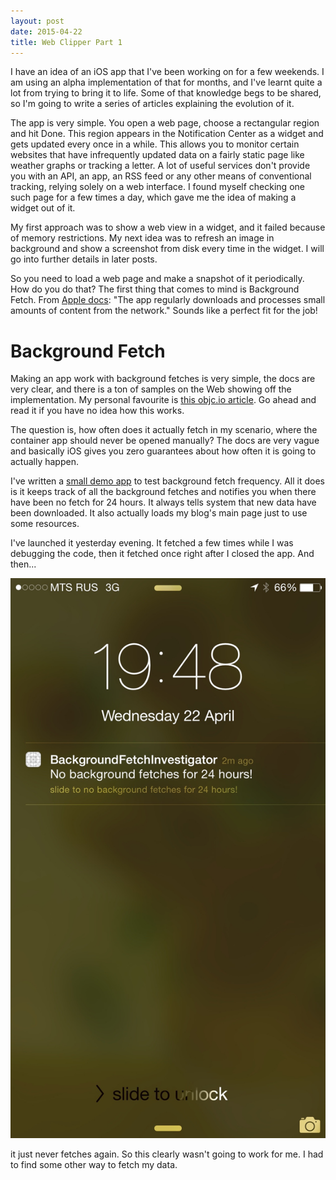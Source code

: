 ```yaml
---
layout: post
date: 2015-04-22
title: Web Clipper Part 1
---
```


I have an idea of an iOS app that I've been working on for a few weekends. I am using an alpha implementation of that for months, and I've learnt quite a lot from trying to bring it to life. Some of that knowledge begs to be shared, so I'm going to write a series of articles explaining the evolution of it.

The app is very simple. You open a web page, choose a rectangular region and hit Done. This region appears in the Notification Center as a widget and gets updated every once in a while. This allows you to monitor certain websites that have infrequently updated data on a fairly static page like weather graphs or tracking a letter. A lot of useful services don't provide you with an API, an app, an RSS feed or any other means of conventional tracking, relying solely on a web interface. I found myself checking one such page for a few times a day, which gave me the idea of making a widget out of it.

My first approach was to show a web view in a widget, and it failed because of memory restrictions. My next idea was to refresh an image in background and show a screenshot from disk every time in the widget. I will go into further details in later posts.

So you need to load a web page and make a snapshot of it periodically. How do you do that? The first thing that comes to mind is Background Fetch. From [Apple docs](https://developer.apple.com/library/ios/documentation/iPhone/Conceptual/iPhoneOSProgrammingGuide/BackgroundExecution/BackgroundExecution.html): "The app regularly downloads and processes small amounts of content from the network." Sounds like a perfect fit for the job!

# Background Fetch
Making an app work with background fetches is very simple, the docs are very clear, and there is a ton of samples on the Web showing off the implementation. My personal favourite is [this objc.io article](http://www.objc.io/issue-5/multitasking.html). Go ahead and read it if you have no idea how this works.

The question is, how often does it actually fetch in my scenario, where the container app should never be opened manually? The docs are very vague and basically iOS gives you zero guarantees about how often it is going to actually happen.

I've written a [small demo app](https://github.com/stkhapugin/BackgrouindFetchInvestigator) to test background fetch frequency. All it does is it keeps track of all the background fetches and notifies you when there have been no fetch for 24 hours. It always tells system that new data have been downloaded. It also actually loads my blog's main page just to use some resources.

I've launched it yesterday evening. It fetched a few times while I was debugging the code, then it fetched once right after I closed the app. And then... 

![](/assets/article_images/2015-04-22-Web-Clipper-Part-1/bgfetch_fail.jpg)

it just never fetches again. So this clearly wasn't going to work for me. I had to find some other way to fetch my data.


